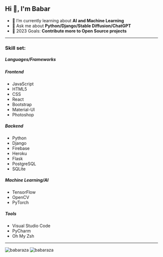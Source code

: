 ## Hi 👋, I'm Babar

- 🧠 I’m currently learning about **AI and Machine Learning**
- 💬 Ask me about **Python/Django/Stable Diffusion/ChatGPT**
- 🥅 2023 Goals: **Contribute more to Open Source projects**
  
------

### Skill set:

##### Languages/Frameworks

##### Frontend

- JavaScript
- HTML5
- CSS
- React
- Bootstrap
- Material-UI
- Photoshop

##### Backend

- Python
- Django
- Firebase
- Heroku
- Flask
- PostgreSQL
- SQLite

##### Machine Learning/AI

- TensorFlow
- OpenCV
- PyTorch

##### Tools

- Visual Studio Code
- PyCharm
- Oh My Zsh
  
  

---

<img src="https://github-readme-stats.vercel.app/api/top-langs/?username=babaraza&layout=compact&hide=html" alt="babaraza" /> 
<img src="https://github-readme-stats.vercel.app/api?username=babaraza&show_icons=true&hide_border=true" alt="babaraza" />
